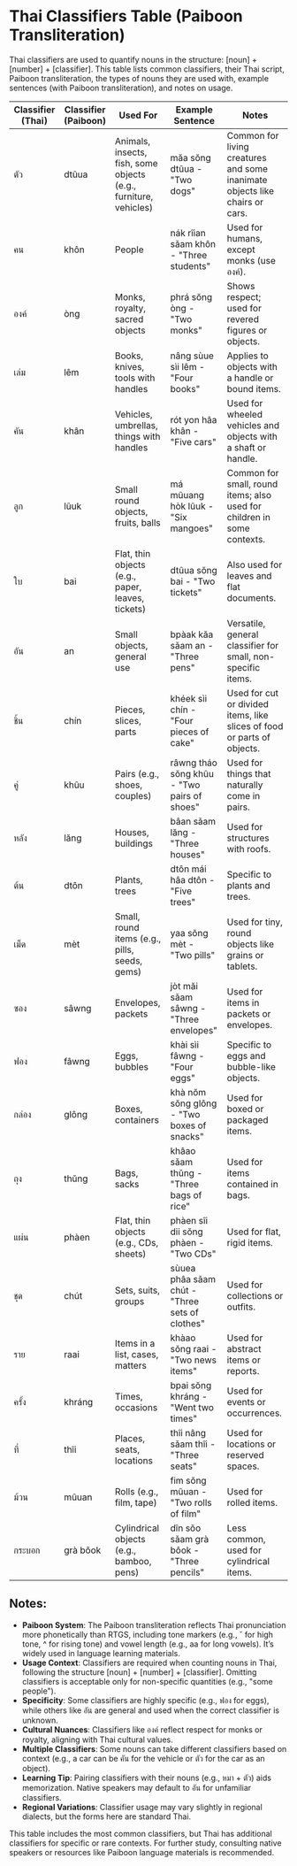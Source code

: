 # Thai Classifiers Table (Paiboon Transliteration)

Thai classifiers are used to quantify nouns in the structure: [noun] + [number] + [classifier]. This table lists common classifiers, their Thai script, Paiboon transliteration, the types of nouns they are used with, example sentences (with Paiboon transliteration), and notes on usage.

| Classifier (Thai) | Classifier (Paiboon) | Used For | Example Sentence | Notes |
|-------------------|---------------------|----------|------------------|-------|
| ตัว | dtûua | Animals, insects, fish, some objects (e.g., furniture, vehicles) | măa sŏng dtûua - "Two dogs" | Common for living creatures and some inanimate objects like chairs or cars. |
| คน | khôn | People | nák rîian sǎam khôn - "Three students" | Used for humans, except monks (use องค์). |
| องค์ | òng | Monks, royalty, sacred objects | phrá sŏng òng - "Two monks" | Shows respect; used for revered figures or objects. |
| เล่ม | lêm | Books, knives, tools with handles | nâng sùue sìi lêm - "Four books" | Applies to objects with a handle or bound items. |
| คัน | khân | Vehicles, umbrellas, things with handles | rót yon hâa khân - "Five cars" | Used for wheeled vehicles and objects with a shaft or handle. |
| ลูก | lûuk | Small round objects, fruits, balls | má mûuang hòk lûuk - "Six mangoes" | Common for small, round items; also used for children in some contexts. |
| ใบ | bai | Flat, thin objects (e.g., paper, leaves, tickets) | dtûua sŏng bai - "Two tickets" | Also used for leaves and flat documents. |
| อัน | an | Small objects, general use | bpàak kăa sǎam an - "Three pens" | Versatile, general classifier for small, non-specific items. |
| ชิ้น | chín | Pieces, slices, parts | khéek sìi chín - "Four pieces of cake" | Used for cut or divided items, like slices of food or parts of objects. |
| คู่ | khûu | Pairs (e.g., shoes, couples) | râwng tháo sŏng khûu - "Two pairs of shoes" | Used for things that naturally come in pairs. |
| หลัง | lăng | Houses, buildings | bâan sǎam lăng - "Three houses" | Used for structures with roofs. |
| ต้น | dtôn | Plants, trees | dtôn mái hâa dtôn - "Five trees" | Specific to plants and trees. |
| เม็ด | mèt | Small, round items (e.g., pills, seeds, gems) | yaa sŏng mèt - "Two pills" | Used for tiny, round objects like grains or tablets. |
| ซอง | sâwng | Envelopes, packets | jòt măi sǎam sâwng - "Three envelopes" | Used for items in packets or envelopes. |
| ฟอง | fâwng | Eggs, bubbles | khài sìi fâwng - "Four eggs" | Specific to eggs and bubble-like objects. |
| กล่อง | glông | Boxes, containers | khà nŏm sŏng glông - "Two boxes of snacks" | Used for boxed or packaged items. |
| ถุง | thŭng | Bags, sacks | khâao sǎam thŭng - "Three bags of rice" | Used for items contained in bags. |
| แผ่น | phàen | Flat, thin objects (e.g., CDs, sheets) | phàen sîi dii sŏng phàen - "Two CDs" | Used for flat, rigid items. |
| ชุด | chút | Sets, suits, groups | sùuea phâa sǎam chút - "Three sets of clothes" | Used for collections or outfits. |
| ราย | raai | Items in a list, cases, matters | khàao sŏng raai - "Two news items" | Used for abstract items or reports. |
| ครั้ง | khráng | Times, occasions | bpai sŏng khráng - "Went two times" | Used for events or occurrences. |
| ที่ | thîi | Places, seats, locations | thîi nâng sǎam thîi - "Three seats" | Used for locations or reserved spaces. |
| ม้วน | mûuan | Rolls (e.g., film, tape) | fim sŏng mûuan - "Two rolls of film" | Used for rolled items. |
| กระบอก | grà bôok | Cylindrical objects (e.g., bamboo, pens) | dîn sŏo sǎam grà bôok - "Three pencils" | Less common, used for cylindrical items. |

## Notes:
- **Paiboon System**: The Paiboon transliteration reflects Thai pronunciation more phonetically than RTGS, including tone markers (e.g., ˇ for high tone, ^ for rising tone) and vowel length (e.g., aa for long vowels). It’s widely used in language learning materials.
- **Usage Context**: Classifiers are required when counting nouns in Thai, following the structure [noun] + [number] + [classifier]. Omitting classifiers is acceptable only for non-specific quantities (e.g., "some people").
- **Specificity**: Some classifiers are highly specific (e.g., ฟอง for eggs), while others like อัน are general and used when the correct classifier is unknown.
- **Cultural Nuances**: Classifiers like องค์ reflect respect for monks or royalty, aligning with Thai cultural values.
- **Multiple Classifiers**: Some nouns can take different classifiers based on context (e.g., a car can be คัน for the vehicle or ตัว for the car as an object).
- **Learning Tip**: Pairing classifiers with their nouns (e.g., หมา + ตัว) aids memorization. Native speakers may default to อัน for unfamiliar classifiers.
- **Regional Variations**: Classifier usage may vary slightly in regional dialects, but the forms here are standard Thai.

This table includes the most common classifiers, but Thai has additional classifiers for specific or rare contexts. For further study, consulting native speakers or resources like Paiboon language materials is recommended.
